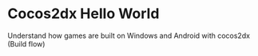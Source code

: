 Cocos2dx Hello World
====================

Understand how games are built on Windows and Android with cocos2dx (Build flow)